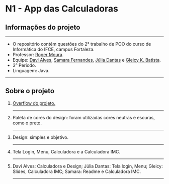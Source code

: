 <meta charset = "utf-8">
<html>
<h1> N1 - App das Calculadoras</h1>
<h2> Informações do projeto</h2>
<hr>
<ul> 
  <li> O repositório contém questões do 2° trabalho de POO do curso de Informática do IFCE, campus Fortaleza.</li>
  <li> Professor: <a href = "https://github.com/rogermsarmento"> Roger Moura</a>.</li>
  <li> Equipe: <a href = "https://github.com/DaviCaroco"> Davi Alves</a>, <a href = "https://github.com/programadoralx"> Samara Fernandes</a>, <a href = "https://github.com/juliadantasdev"> Júlia Dantas</a> e <a href = "https://github.com/gkb63"> Gleicy K. Batista</a>.</li>
  <li> 3° Período. </li>
  <li> Linguagem: Java. </li>
</ul>
<hr>

<h2> Sobre o projeto </h2>

<ol>
  
  <li> <a href = "https://github.com/juliadantasdev/T2_POO_2022.2/blob/main/T2_POO/src/quest%C3%B5es/Quest%C3%A3o1.java"> Overflow do projeto.</a> </li><hr>
  
  <li> <a> Paleta de cores do design: foram utilizadas cores neutras e escuras, como o preto. </a> </li> <hr>
  
  <li> <a> Design: simples e objetivo. </a> </li> <hr>
  
  <li> <a> Tela Login, Menu, Calculadora e a Calculadora IMC.</a> </li> <hr>
    
  <li> <a> Davi Alves: Calculadora e Design;
           Júlia Dantas: Tela login, Menu;
           Gleicy: Slides, Calculadora IMC;
           Samara: Readme e Calculadora IMC.
       </a> </li> <hr>
    
</ol>
  
</html>

